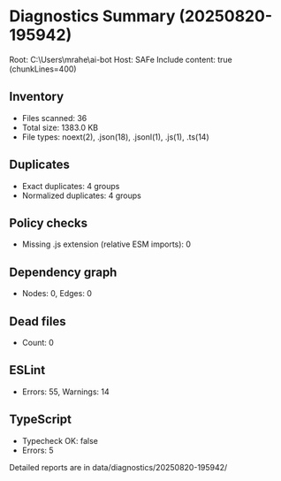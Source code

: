 # Diagnostics Summary (20250820-195942)

Root: C:\Users\mrahe\ai-bot
Host: SAFe
Include content: true (chunkLines=400)

## Inventory
- Files scanned: 36
- Total size: 1383.0 KB
- File types: noext(2), .json(18), .jsonl(1), .js(1), .ts(14)

## Duplicates
- Exact duplicates: 4 groups
- Normalized duplicates: 4 groups

## Policy checks
- Missing .js extension (relative ESM imports): 0


## Dependency graph
- Nodes: 0, Edges: 0

## Dead files
- Count: 0


## ESLint
- Errors: 55, Warnings: 14

## TypeScript
- Typecheck OK: false
- Errors: 5

Detailed reports are in data/diagnostics/20250820-195942/
